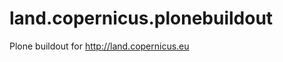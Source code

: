 land.copernicus.plonebuildout
=============================

Plone buildout for http://land.copernicus.eu
